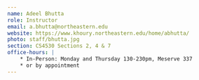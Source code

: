 ```yaml
---
name: Adeel Bhutta 
role: Instructor
email: a.bhutta@northeastern.edu
website: https://www.khoury.northeastern.edu/home/abhutta/
photo: staff/bhutta.jpg
section: CS4530 Sections 2, 4 & 7 
office-hours: |
    * In-Person: Monday and Thursday 130-230pm, Meserve 337
    * or by appointment
---
```


